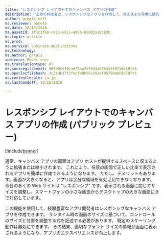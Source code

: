 ```yaml
---
title: "レスポンシブ レイアウトでのキャンバス アプリの作成"
description: "上級の作成者は、レスポンシブなアプリを作成して、さまざまな環境に動的に調整できます。"
author: gregli-msft
ms.reviewer: anneta
ms.date: 12/13/2018
ms.assetid: 1f1c1f60-ce73-e811-a96b-000d3a18c83b
ms.topic: article
ms.prod: 
ms.service: business-applications
ms.technology: 
ms.author: gregli
audience: Power user
ms.translationtype: HT
ms.sourcegitcommit: d65d9c6f9cae75ea7d7934a95b3a9f67a9e10fe3
ms.openlocfilehash: 3c31db17f2fecfe0b96c281ef9579648c8a7dfc6
ms.contentlocale: ja-jp
ms.lasthandoff: 10/26/2018

---
```

# <a name="create-canvas-apps-with-responsive-layout-public-preview"></a>レスポンシブ レイアウトでのキャンバス アプリの作成 (パブリック プレビュー)


[!include[banner](../../includes/banner.md)]

通常、キャンバス アプリの画面はアプリ ホストが提供するスペースに収まるように拡張または縮小されます。 これにより、任意の画面で正しい比率で表示されるアプリを簡単に作成できるようになります。 ただし、デメリットもあります。画面が大きくなると、アプリは余分な領域を有効活用できなくなります。 今日の多くの Web サイトは "レスポンシブ" です。表示される画面に応じてサイズを調整し、スマートフォンの小さな画面からデスクトップの大きな画面にまで対応しています。  

この機能を使用して、経験豊富なアプリ開発者はレスポンシブなキャンバス アプリを作成できます。 ランタイム時の画面のサイズに基づいて、コントロールのサイズと位置を調整する式を記述する必要があります。 既定のスケーリング動作は無効にできます。 その結果、適切なフォント サイズの情報が画面に表示されるようになり、アプリのエクスペリエンスが向上します。

